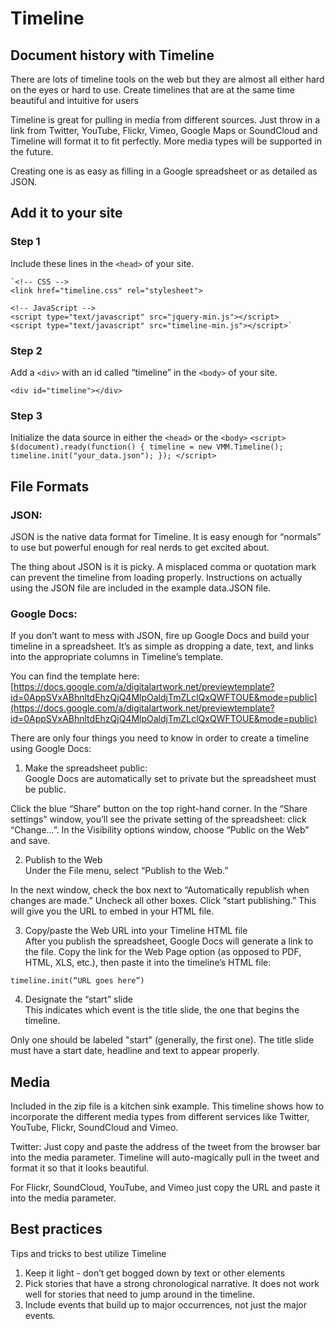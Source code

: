 # Timeline 
## Document history with Timeline

There are lots of timeline tools on the web but they are almost all either
hard on the eyes or hard to use. Create timelines that are at the same time
beautiful and intuitive for users

Timeline is great for pulling in media from different sources. Just throw in a
link from Twitter, YouTube, Flickr, Vimeo, Google Maps or SoundCloud and
Timeline will format it to fit perfectly. More media types will be supported
in the future.

Creating one is as easy as filling in a Google spreadsheet or as detailed as
JSON.

## Add it to your site

### Step 1

Include these lines in the `<head>` of your site.

	`<!-- CSS -->
	<link href="timeline.css" rel="stylesheet">

	<!-- JavaScript -->
	<script type="text/javascript" src="jquery-min.js"></script>
	<script type="text/javascript" src="timeline-min.js"></script>`

### Step 2

Add a `<div>` with an id called “timeline” in the `<body>` of your site.

`<div id="timeline"></div>`

### Step 3

Initialize the data source in either the `<head>` or the `<body>`
`<script>
	$(document).ready(function() {
		timeline = new VMM.Timeline();
		timeline.init("your_data.json");
	});
</script>`

## File Formats

### JSON:

JSON is the native data format for Timeline. It is easy enough for “normals”
to use but powerful enough for real nerds to get excited about.

The thing about JSON is it is picky. A misplaced comma or quotation mark can
prevent the timeline from loading properly. Instructions on actually using the
JSON file are included in the example data.JSON file.

### Google Docs:

If you don’t want to mess with JSON, fire up Google Docs and build your
timeline in a spreadsheet. It’s as simple as dropping a date, text, and links
into the appropriate columns in Timeline’s template.

You can find the template here: [https://docs.google.com/a/digitalartwork.net/previewtemplate?id=0AppSVxABhnltdEhzQjQ4MlpOaldjTmZLclQxQWFTOUE&mode=public](https://docs.google.com/a/digitalartwork.net/previewtemplate?id=0AppSVxABhnltdEhzQjQ4MlpOaldjTmZLclQxQWFTOUE&mode=public)

There are only four things you need to know in order to create a timeline
using Google Docs:

  1. Make the spreadsheet public:   
Google Docs are automatically set to private but the spreadsheet must be
public.

  
Click the blue “Share” button on the top right-hand corner. In the “Share
settings” window, you’ll see the private setting of the spreadsheet: click
“Change...”. In the Visibility options window, choose “Public on the Web” and
save.

  2. Publish to the Web  
Under the File menu, select “Publish to the Web.”

  
In the next window, check the box next to “Automatically republish when
changes are made.” Uncheck all other boxes. Click “start publishing.” This
will give you the URL to embed in your HTML file.

  3. Copy/paste the Web URL into your Timeline HTML file  
After you publish the spreadsheet, Google Docs will generate a link to the
file. Copy the link for the Web Page option (as opposed to PDF, HTML, XLS,
etc.), then paste it into the timeline’s HTML file:

  
`timeline.init(“URL goes here”)`

  4. Designate the “start” slide  
This indicates which event is the title slide, the one that begins the
timeline.

  
Only one should be labeled "start" (generally, the first one). The title slide
must have a start date, headline and text to appear properly.

## Media

Included in the zip file is a kitchen sink example. This timeline shows how to
incorporate the different media types from different services like Twitter,
YouTube, Flickr, SoundCloud and Vimeo.

Twitter: Just copy and paste the address of the tweet from the browser bar
into the media parameter. Timeline will auto-magically pull in the tweet and
format it so that it looks beautiful.

For Flickr, SoundCloud, YouTube, and Vimeo just copy the URL and paste it into
the media parameter.

## Best practices

Tips and tricks to best utilize Timeline

  1. Keep it light - don’t get bogged down by text or other elements
  2. Pick stories that have a strong chronological narrative. It does not work well for stories that need to jump around in the timeline.
  3. Include events that build up to major occurrences, not just the major events.
